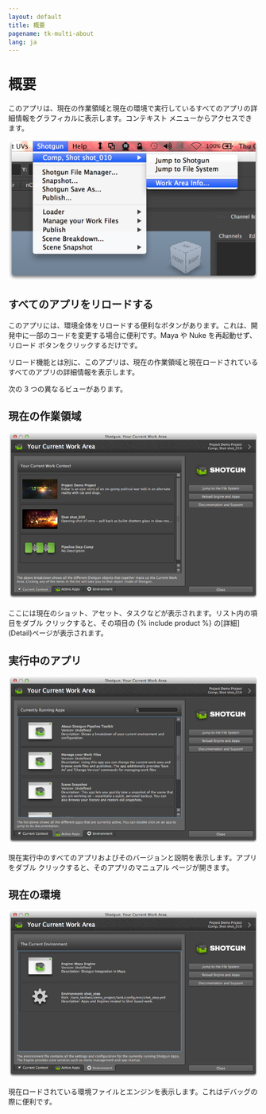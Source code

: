 ```yaml
---
layout: default
title: 概要
pagename: tk-multi-about
lang: ja
---
```


# 概要

このアプリは、現在の作業領域と現在の環境で実行しているすべてのアプリの詳細情報をグラフィカルに表示します。コンテキスト メニューからアクセスできます。

![スクリーンショット](../images/apps/multi-about-menu.png)

## すべてのアプリをリロードする
このアプリには、環境全体をリロードする便利なボタンがあります。これは、開発中に一部のコードを変更する場合に便利です。Maya や Nuke を再起動せず、リロード ボタンをクリックするだけです。


リロード機能とは別に、このアプリは、現在の作業領域と現在ロードされているすべてのアプリの詳細情報を表示します。

次の 3 つの異なるビューがあります。

## 現在の作業領域

![スクリーンショット](../images/apps/multi-about-about1.png)

ここには現在のショット、アセット、タスクなどが表示されます。リスト内の項目をダブル クリックすると、その項目の {% include product %} の[詳細] (Detail)ページが表示されます。

## 実行中のアプリ

![スクリーンショット](../images/apps/multi-about-about2.png)

現在実行中のすべてのアプリおよびそのバージョンと説明を表示します。アプリをダブル クリックすると、そのアプリのマニュアル ページが開きます。


## 現在の環境

![スクリーンショット](../images/apps/multi-about-about3.png)

現在ロードされている環境ファイルとエンジンを表示します。これはデバッグの際に便利です。
